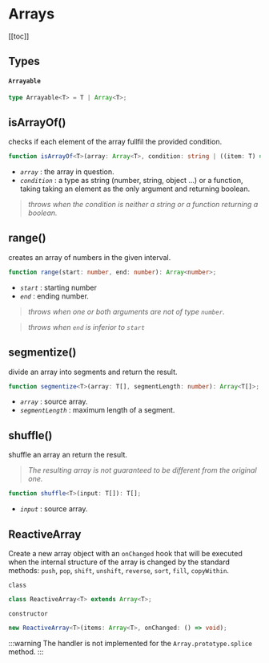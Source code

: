 # Arrays

[[toc]]

## Types

#### `Arrayable`

```ts
type Arrayable<T> = T | Array<T>;
```

## isArrayOf()

checks if each element of the array fullfil the provided condition.

```ts
function isArrayOf<T>(array: Array<T>, condition: string | ((item: T) => boolean)): boolean;
```

- _`array`_ : the array in question.
- _`condition`_ : a type as string (number, string, object ...) or a function, taking taking an element as the only argument and returning boolean.

> _throws when the condition is neither a string or a function returning a boolean._

## range()

creates an array of numbers in the given interval.

```ts
function range(start: number, end: number): Array<number>;
```

- _`start`_ : starting number
- _`end`_ : ending number.

> _throws when one or both arguments are not of type `number`._

> _throws when `end` is inferior to `start`_

## segmentize()

divide an array into segments and return the result.

```ts
function segmentize<T>(array: T[], segmentLength: number): Array<T[]>;
```

- _`array`_ : source array.
- _`segmentLength`_ : maximum length of a segment.

## shuffle()

shuffle an array an return the result.

> _The resulting array is not guaranteed to be different from the original one._

```ts
function shuffle<T>(input: T[]): T[];
```

- _`input`_ : source array.

## ReactiveArray

Create a new array object with an `onChanged` hook that will be executed when the internal structure of the array is changed by the standard methods: `push`, `pop`, `shift`, `unshift`, `reverse`, `sort`, `fill`, `copyWithin`.

`class`

```ts
class ReactiveArray<T> extends Array<T>;
```

`constructor`

```ts
new ReactiveArray<T>(items: Array<T>, onChanged: () => void);
```

:::warning
The handler is not implemented for the `Array.prototype.splice` method.
:::
